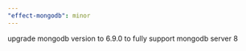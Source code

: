 ```yaml
---
"effect-mongodb": minor
---
```


upgrade mongodb version to 6.9.0 to fully support mongodb server 8
